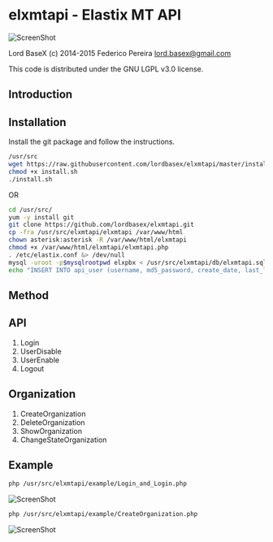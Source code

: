 # elxmtapi - Elastix MT API

![ScreenShot](https://raw.githubusercontent.com/lordbasex/elxmtapi/master/logo/elxmtapi.png)

Lord BaseX (c) 2014-2015
 Federico Pereira <lord.basex@gmail.com>

This code is distributed under the GNU LGPL v3.0 license.

## Introduction


## Installation

Install the git package and follow the instructions.

```bash
/usr/src
wget https://raw.githubusercontent.com/lordbasex/elxmtapi/master/install.sh --no-check-certificate -O /usr/src/install.sh
chmod +x install.sh
./install.sh
```

OR


```bash
cd /usr/src/
yum -y install git
git clone https://github.com/lordbasex/elxmtapi.git
cp -fra /usr/src/elxmtapi/elxmtapi /var/www/html
chown asterisk:asterisk -R /var/www/html/elxmtapi
chmod +x /var/www/html/elxmtapi/elxmtapi.php
. /etc/elastix.conf &> /dev/null
mysql -uroot -p$mysqlrootpwd elxpbx < /usr/src/elxmtapi/db/elxmtapi.sql
echo "INSERT INTO api_user (username, md5_password, create_date, last_login, minute_session, enabled) VALUES ('fpereira', md5('iperfex'), now(), NULL, 10, '1');" | mysql -uroot -p$mysqlrootpwd elxpbx
```

## Method

<h2>API</h2>

<ol start="1">
  <li>Login</li>
  <li>UserDisable</li>
  <li>UserEnable</li>
  <li>Logout</li>
</ol>

<h2>Organization</h2>

<ol start="1">
  <li>CreateOrganization</li>
  <li>DeleteOrganization</li>
  <li>ShowOrganization</li>
  <li>ChangeStateOrganization</li>
</ol>

<h2>Example</h2>

```bash
php /usr/src/elxmtapi/example/Login_and_Login.php
```
![ScreenShot](https://raw.githubusercontent.com/lordbasex/elxmtapi/master/screenshot/example_1-4.png)

```bash
php /usr/src/elxmtapi/example/CreateOrganization.php
```
![ScreenShot](https://raw.githubusercontent.com/lordbasex/elxmtapi/master/screenshot/example_5.png)
